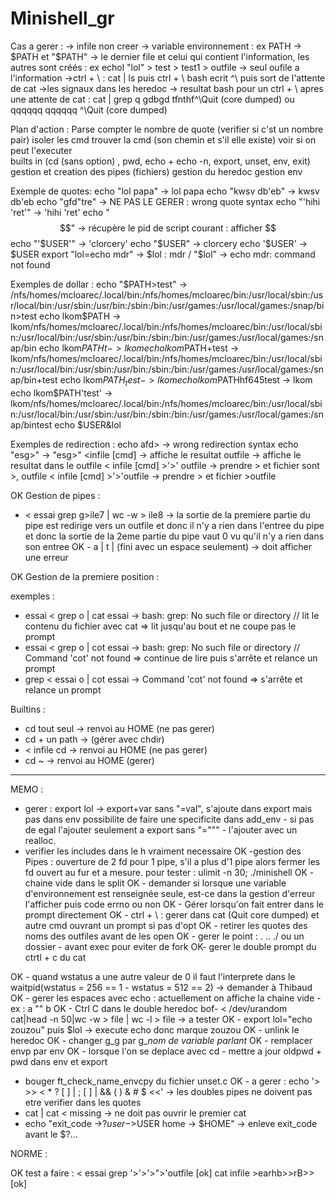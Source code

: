 # Minishell_gr

Cas a gerer : 
  -> infile non creer 
  -> variable environnement : ex PATH -> $PATH et "$PATH"
  -> le dernier file et celui qui contient l'information, les autres sont créés : ex echol "lol" > test > test1 > outfile -> seul oufile a l'information
  ->ctrl + \ : cat | ls puis ctrl + \ bash ecrit ^\ puis sort de l'attente de cat
  ->les signaux dans les heredoc
  -> resultat bash pour un ctrl + \ apres une attente de cat :
  	cat | grep q
		gdbgd
		tfnthf^\Quit (core dumped)
	ou
		qqqqqq
		qqqqqq
		^\Quit (core dumped)
  
  Plan d'action : 
  Parse
  	compter le nombre de quote (verifier si c'st un nombre pair)
  isoler les cmd
  trouver la cmd (son chemin et s'il elle existe)
  voir si on peut l'executer  
  builts in (cd (sans option) , pwd, echo + echo -n, export, unset, env, exit)
  gestion et creation des pipes (fichiers)
  gestion du heredoc
  gestion env
  

Exemple de quotes:
	echo "lol papa" -> lol papa
	echo "kwsv db'eb" -> kwsv db'eb
	echo "gfd"tre" -> NE PAS LE GERER : wrong quote syntax
	echo "'hihi 'ret'" -> 'hihi 'ret'
	echo "$$" ->  récupère le pid de script courant : afficher $$
	echo "'$USER'" -> 'clorcery'
	echo "$USER" -> clorcery
	echo '$USER' -> $USER
	export "lol=echo mdr" -> $lol : mdr / "$lol" -> echo mdr: command not found
	
Exemples de dollar :
	echo "$PATH>test" -> /nfs/homes/mcloarec/.local/bin:/nfs/homes/mcloarec/bin:/usr/local/sbin:/usr/local/bin:/usr/sbin:/usr/bin:/sbin:/bin:/usr/games:/usr/local/games:/snap/bin>test
	echo lkom$PATH -> lkom/nfs/homes/mcloarec/.local/bin:/nfs/homes/mcloarec/bin:/usr/local/sbin:/usr/local/bin:/usr/sbin:/usr/bin:/sbin:/bin:/usr/games:/usr/local/games:/snap/bin
	echo lkom$PATHt -> lkom
	echo lkom$PATH+test -> lkom/nfs/homes/mcloarec/.local/bin:/nfs/homes/mcloarec/bin:/usr/local/sbin:/usr/local/bin:/usr/sbin:/usr/bin:/sbin:/bin:/usr/games:/usr/local/games:/snap/bin+test
	echo lkom$PATH_test -> lkom
	echo lkom$PATHhf645test -> lkom
	echo lkom$PATH'test' -> lkom/nfs/homes/mcloarec/.local/bin:/nfs/homes/mcloarec/bin:/usr/local/sbin:/usr/local/bin:/usr/sbin:/usr/bin:/sbin:/bin:/usr/games:/usr/local/games:/snap/bintest
	echo $USER&lol 

Exemples de redirection : 
	echo afd> -> wrong redirection syntax
	echo "esg>" -> "esg>"
	<infile [cmd] -> affiche le resultat
	<infile grep long>outfile -> affiche le resultat dans le outfile
	< infile [cmd] >'>' outfile -> prendre > et fichier sont >, outfile
	< infile [cmd] >'>'outfile -> prendre > et fichier >outfile
	
	 

OK Gestion de pipes :
- < essai grep g>ile7 | wc -w  > ile8 -> la sortie de la premiere partie du pipe est redirige vers un outfile et donc il n'y a rien dans l'entree du pipe et donc la sortie de la 2eme partie du pipe vaut 0 vu qu'il n'y a rien dans son entree
OK - a | t | (fini avec un espace seulement) -> doit afficher une erreur


OK Gestion de la premiere position : 

exemples :
- essai < grep o | cat essai -> bash: grep: No such file or directory // lit le contenu du fichier avec cat
		=> lit jusqu'au bout et ne coupe pas le prompt
- essai < grep o | cot essai -> bash: grep: No such file or directory // Command 'cot' not found 
		=> continue de lire puis s'arrête et relance un prompt
- grep < essai o | cot essai -> Command 'cot' not found
		=> s'arrête et relance un prompt
		
Builtins : 
- cd tout seul -> renvoi au HOME (ne pas gerer)
- cd + un path -> (gérer avec chdir)
- < infile cd -> renvoi au HOME (ne pas gerer)
- cd ~ -> renvoi au HOME (gerer)
-----------------------
  MEMO : 
- gerer : export lol -> export+var sans "=val", s'ajoute dans export mais pas dans env
		possibilite de faire une specificite dans add_env - si pas de egal l'ajouter seulement a export sans "=""" - l'ajouter avec un realloc.
- verifier les includes dans le h vraiment necessaire
OK -gestion des Pipes : ouverture de 2 fd pour 1 pipe, s'il a plus d'1 pipe alors fermer les fd ouvert au fur et a mesure. pour tester : ulimit -n 30; ./minishell
OK - chaine vide dans le split
OK - demander si lorsque une variable d'environnement est renseignée seule, est-ce dans la gestion d'erreur l'afficher puis code errno ou non
OK - Gérer lorsqu'on fait entrer dans le prompt directement
OK - ctrl + \ : gerer dans cat (Quit core dumped) et autre cmd ouvrant un prompt si pas d'opt
OK - retirer les quotes des noms des outfiles avant de les open
OK - gerer le point : . .. ./ ou un dossier - avant exec pour eviter de fork 
OK- gerer le double prompt du ctrtl + c du cat

OK - quand wstatus a une autre valeur de 0 il faut l'interprete dans le waitpid(wstatus = 256 == 1 - wstatus = 512 == 2) -> demander à Thibaud
OK - gerer les espaces avec echo : actuellement on affiche la chaine vide - ex : a "" b
OK - Ctrl C dans le double heredoc
bof- < /dev/urandom cat|head -n 50|wc -w > file | wc -l > file -> a tester 
OK - export lol="echo zouzou" puis $lol -> execute echo donc marque zouzou
OK - unlink le heredoc
OK - changer g_g par g_*nom de variable parlant*
OK - remplacer envp par env
OK - lorsque l'on se deplace avec cd - mettre a jour oldpwd + pwd dans env et export
- bouger ft_check_name_envcpy du fichier unset.c
OK - a gerer : echo '> >> < * ? [ ] | ; [ ] | && ( ) & # $  <<' -> les doubles pipes ne doivent pas etre verifier dans les quotes
- cat | cat < missing -> ne doit pas ouvrir le premier cat
- echo "exit_code ->$? user ->$USER home -> $HOME" -> enleve exit_code avant le $?...

NORME : 


OK test a faire :
< essai grep '>'>'>">'outfile [ok]
cat infile >earhb>>rB>> [ok]

